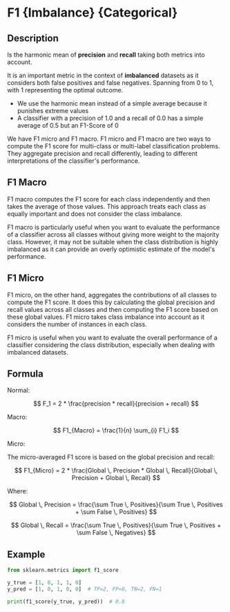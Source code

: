 # F1 {Imbalance} {Categorical}

## Description

Is the harmonic mean of **precision** and **recall** taking both metrics into account.

It is an important metric in the context of **imbalanced** datasets as it considers both false positives and false negatives. Spanning from 0 to 1, with 1 representing the optimal outcome.

- We use the harmonic mean instead of a simple average because it punishes extreme values
- A classifier with a precision of 1.0 and a recall of 0.0 has a simple average of 0.5 but an F1-Score of 0

We have F1 micro and F1 macro. F1 micro and F1 macro are two ways to compute the F1 score for multi-class or multi-label classification problems. They aggregate precision and recall differently, leading to different interpretations of the classifier's performance.

## F1 Macro

F1 macro computes the F1 score for each class independently and then takes the average of those values. This approach treats each class as equally important and does not consider the class imbalance.

F1 macro is particularly useful when you want to evaluate the performance of a classifier across all classes without giving more weight to the majority class. However, it may not be suitable when the class distribution is highly imbalanced as it can provide an overly optimistic estimate of the model's performance.

## F1 Micro

F1 micro, on the other hand, aggregates the contributions of all classes to compute the F1 score. It does this by calculating the global precision and recall values across all classes and then computing the F1 score based on these global values. F1 micro takes class imbalance into account as it considers the number of instances in each class.

F1 micro is useful when you want to evaluate the overall performance of a classifier considering the class distribution, especially when dealing with imbalanced datasets.

## Formula

Normal:

$$
F_1 = 2 * \frac{precision * recall}{precision + recall}
$$

Macro:

$$
F1_{Macro} = \frac{1}{n} \sum_{i} F1_i
$$

Micro:

The micro-averaged F1 score is based on the global precision and recall:

$$
F1_{Micro} = 2 * \frac{Global \, Precision * Global \, Recall}{Global \, Precision + Global \, Recall}
$$

Where:

$$
Global \, Precision = \frac{\sum True \, Positives}{\sum True \, Positives + \sum False \, Positives}
$$

$$
Global \, Recall = \frac{\sum True \, Positives}{\sum True \, Positives + \sum False \, Negatives}
$$

## Example

```python
from sklearn.metrics import f1_score

y_true = [1, 0, 1, 1, 0]
y_pred = [1, 0, 1, 0, 0]  # TP=2, FP=0, TN=2, FN=1

print(f1_score(y_true, y_pred))  # 0.8
```
